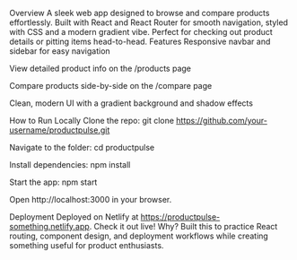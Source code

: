 Overview
A sleek web app designed to browse and compare products effortlessly. Built with React and React Router for smooth navigation, styled with CSS and a modern gradient vibe. Perfect for checking out product details or pitting items head-to-head.
Features
Responsive navbar and sidebar for easy navigation

View detailed product info on the /products page

Compare products side-by-side on the /compare page

Clean, modern UI with a gradient background and shadow effects

How to Run Locally
Clone the repo: git clone https://github.com/your-username/productpulse.git

Navigate to the folder: cd productpulse

Install dependencies: npm install

Start the app: npm start

Open http://localhost:3000 in your browser.

Deployment
Deployed on Netlify at https://productpulse-something.netlify.app. Check it out live!
Why?
Built this to practice React routing, component design, and deployment workflows while creating something useful for product enthusiasts.

